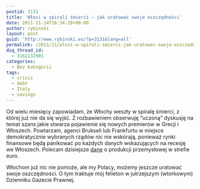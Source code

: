 ```yaml
---
postid: 3131
title: 'Włosi w spirali śmierci – jak uratować swoje oszczędności'
date: 2011-11-14T16:34:28+00:00
author: rybinski
layout: post
guid: 'http://www.rybinski.eu/?p=3131&lang=all'
permalink: /2011/11/wlosi-w-spirali-smierci-jak-uratowac-swoje-oszczednosci/
dsq_thread_id:
  - 3162132901
categories:
  - Bez kategorii
tags:
  - crisis
  - debt
  - Italy
  - savings
---
```

Od wielu miesięcy zapowiadam, że Włochy weszły w spiralę śmierci, z której już nie da się wyjść. Z rozbawieniem obserwuję “uczoną” dyskusję na temat szans jakie stwarza pojawienie się nowych premierów w Grecji i Włoszech. Powtarzam, agenci Brukseli lub Frankfurtu w miejsce demokratycznie wybranych rządów nic nie wskórają, ponieważ rynki finansowe będą panikować po każdych danych wskazujących na recesję we Włoszech. Polecam dzisiejsze [dane](http://www.ft.com/intl/cms/s/0/0c70565a-0ec8-11e1-9dbb-00144feabdc0.html) o produkcji przemysłowej w strefie euro.

Włochom już nic nie pomoże, ale my Polacy, możemy jeszcze uratować swoje oszczędności. O tym traktuje mój felieton w jutrzejszym (wtorkowym) Dzienniku Gazecie Prawnej.
